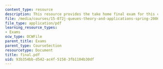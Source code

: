 ```yaml
---
content_type: resource
description: This resource provides the take home final exam for this course.
file: /media/courses/15-072j-queues-theory-and-applications-spring-2006/93b354bbd542ac4f51583fb1104b30df_final.pdf
file_type: application/pdf
learning_resource_types:
- Exams
ocw_type: OCWFile
parent_title: Exams
parent_type: CourseSection
resourcetype: Document
title: final.pdf
uid: 93b354bb-d542-ac4f-5158-3fb1104b30df
---
```

